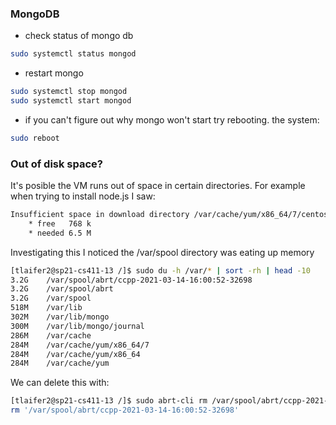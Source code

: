
### MongoDB
- check status of mongo db
```bash
sudo systemctl status mongod
```
- restart mongo
```bash
sudo systemctl stop mongod
sudo systemctl start mongod
```
- if you can't figure out why mongo won't start try rebooting. the system:
```bash
sudo reboot
```

### Out of disk space? 
It's posible the VM runs out of space in certain directories. For example when trying to install node.js I saw:
```bash
Insufficient space in download directory /var/cache/yum/x86_64/7/centos-7-updates
    * free   768 k
    * needed 6.5 M
```

Investigating this I noticed the /var/spool directory was eating up memory
```bash
[tlaifer2@sp21-cs411-13 /]$ sudo du -h /var/* | sort -rh | head -10
3.2G    /var/spool/abrt/ccpp-2021-03-14-16:00:52-32698
3.2G    /var/spool/abrt
3.2G    /var/spool
518M    /var/lib
302M    /var/lib/mongo
300M    /var/lib/mongo/journal
286M    /var/cache
284M    /var/cache/yum/x86_64/7
284M    /var/cache/yum/x86_64
284M    /var/cache/yum
```

We can delete this with:
```bash
[tlaifer2@sp21-cs411-13 /]$ sudo abrt-cli rm /var/spool/abrt/ccpp-2021-03-14-16:00:52-32698
rm '/var/spool/abrt/ccpp-2021-03-14-16:00:52-32698'
```
